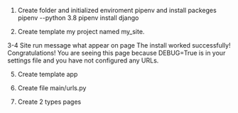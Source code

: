 1. Create folder and initialized enviroment pipenv and install packeges pipenv --python 3.8 pipenv install django

2. Create template my project named my_site.

3-4 Site run message what appear on page The install worked successfully! Congratulations! You are seeing this page because DEBUG=True is in your settings file and you have not configured any URLs.

5. Create template app

6. Create file main/urls.py

8. Create 2 types pages
